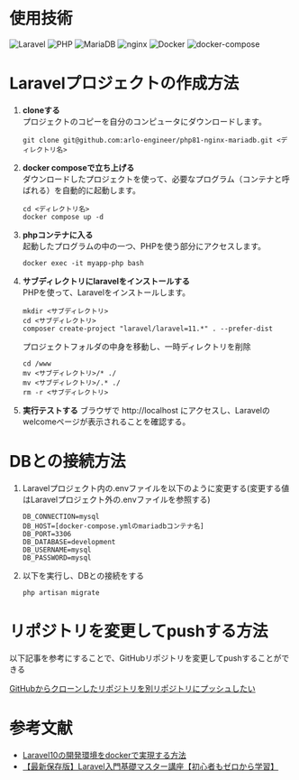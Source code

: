 # 使用技術
![Laravel](https://img.shields.io/badge/Laravel-11-brightgreen.svg)
![PHP](https://img.shields.io/badge/PHP-8.3-blue.svg)
![MariaDB](https://img.shields.io/badge/MySQL-8.0.33-blue.svg)
![nginx](https://img.shields.io/badge/nginx-1.27-blue.svg)
![Docker](https://img.shields.io/badge/Docker-26.1.4-blue.svg)
![docker-compose](https://img.shields.io/badge/docker--compose-2.27.1-blue.svg)


# Laravelプロジェクトの作成方法

1. **cloneする**  
   プロジェクトのコピーを自分のコンピュータにダウンロードします。
   ```
   git clone git@github.com:arlo-engineer/php81-nginx-mariadb.git <ディレクトリ名>
   ```

2. **docker composeで立ち上げる**  
   ダウンロードしたプロジェクトを使って、必要なプログラム（コンテナと呼ばれる）を自動的に起動します。
   ```
   cd <ディレクトリ名>
   docker compose up -d
   ```

3. **phpコンテナに入る**  
   起動したプログラムの中の一つ、PHPを使う部分にアクセスします。
   ```
   docker exec -it myapp-php bash
   ```

4. **サブディレクトリにlaravelをインストールする**  
   PHPを使って、Laravelをインストールします。
   ```
   mkdir <サブディレクトリ>
   cd <サブディレクトリ>
   composer create-project "laravel/laravel=11.*" . --prefer-dist
   ```
   プロジェクトフォルダの中身を移動し、一時ディレクトリを削除
   ```
   cd /www
   mv <サブディレクトリ>/* ./
   mv <サブディレクトリ>/.* ./
   rm -r <サブディレクトリ>
   ```
5. **実行テストする**
   ブラウザで http://localhost にアクセスし、Laravelのwelcomeページが表示されることを確認する。

<!-- 
6. **phpコンテナから出る**  
   Laravelのセットアップが終わったら、PHPの部分を終了します。
   ```
   exit
   ```

7. **docker-compose.ymlを編集する**  
   設定ファイル（docker-compose.yml）を変更して、プロジェクトの設定を更新します。以下のように`volumes`セクションを編集してください。
   ```diff
     web: 
    
       volumes:
   -      - .:/var/www/
   +      - ./my-app:/var/www/

     nginx: 
    
       volumes:
   -      - .:/var/www/
   +      - ./my-app:/var/www/
    
   ```

8. **再度docker composeで立ち上げる**  
   更新した設定で、もう一度プログラムを起動します。
   ```
   docker compose up -d
   ```
   -->
# DBとの接続方法
1. Laravelプロジェクト内の.envファイルを以下のように変更する(変更する値はLaravelプロジェクト外の.envファイルを参照する)
   ```:.env
   DB_CONNECTION=mysql
   DB_HOST=[docker-compose.ymlのmariadbコンテナ名]
   DB_PORT=3306
   DB_DATABASE=development
   DB_USERNAME=mysql
   DB_PASSWORD=mysql
   ```
3. 以下を実行し、DBとの接続をする
   ```
   php artisan migrate
   ```
# リポジトリを変更してpushする方法
以下記事を参考にすることで、GitHubリポジトリを変更してpushすることができる

[GitHubからクローンしたリポジトリを別リポジトリにプッシュしたい](https://k-koh.hatenablog.com/entry/2020/10/09/154644)

# 参考文献
- [Laravel10の開発環境をdockerで実現する方法](https://qiita.com/hitotch/items/869070c3a9f474a358ea)
- [【最新保存版】Laravel入門基礎マスター講座【初心者もゼロから学習】](https://youtu.be/SXjrlVs5Tnk?si=Dmr5qMVMMF33_ejB)

